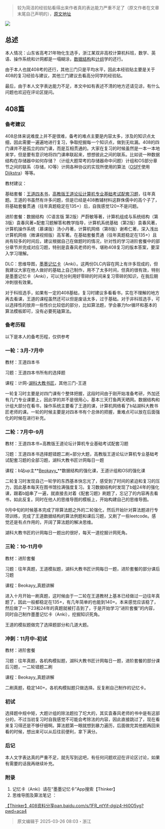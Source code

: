 > 较为简洁的经验贴看得出来作者真的表达能力严重不足了（原文作者在文章末尾自己声明的），[原文地址](https://zhuanlan.zhihu.com/p/1887882976987181719)


![](https://pic2.zhimg.com/v2-e6328dbf70b8295d27bb17b12f608143_1440w.jpg)

## **总述**

本人情况：山东省高考21年物化生选手，浙江某双非高校计算机科班，数学、英语、操作系统和计网都是一塌糊涂，[数据结构](https://zhida.zhihu.com/search?content_id=255548487&content_type=Article&match_order=1&q=%E6%95%B0%E6%8D%AE%E7%BB%93%E6%9E%84&zhida_source=entity)和[计组](https://zhida.zhihu.com/search?content_id=255548487&content_type=Article&match_order=1&q=%E8%AE%A1%E7%BB%84&zhida_source=entity)学的还行。

由于本人也就408考的还行，其他三门只是平均水平，因此本经验贴主要是关于408的复习经验与建议，其他三门建议去看高分同学的经验贴。

最后，由于本人文字表达能力不足，本文中如有表述不清的地方还请见谅，有什么问题也欢迎在评论区提问。

## **408篇**

### **备考建议**

408总体来说难度上并不是很难，备考的难点主要是内容太多，涉及的知识点太细，因此需要一遍遍地进行复习，争取挖掘每一个知识点，做到无纰漏。408的四门课并不是孤立的四门课，而是互相贯通的。大家在复习的时候虽然是一本一本地来学，但是要有意识地将四门课串联起来，想想彼此之间的联系。比如说一种数据结构在存储器中如何存储？（计组大题常考的存储器命中问题）计组和OS部分章节之间的联系（存储，IO等）计网各种协议的实现所使用的算法（[OSPF](https://zhida.zhihu.com/search?content_id=255548487&content_type=Article&match_order=1&q=OSPF&zhida_source=entity)使用[Dijkstra](https://zhida.zhihu.com/search?content_id=255548487&content_type=Article&match_order=1&q=Dijkstra&zhida_source=entity)）等等。

教材建议：

基础套餐：[王道四本书](https://zhida.zhihu.com/search?content_id=255548487&content_type=Article&match_order=1&q=%E7%8E%8B%E9%81%93%E5%9B%9B%E6%9C%AC%E4%B9%A6&zhida_source=entity)，[高教版王道论坛计算机专业基础考试配套习题](https://zhida.zhihu.com/search?content_id=255548487&content_type=Article&match_order=1&q=%E9%AB%98%E6%95%99%E7%89%88%E7%8E%8B%E9%81%93%E8%AE%BA%E5%9D%9B%E8%AE%A1%E7%AE%97%E6%9C%BA%E4%B8%93%E4%B8%9A%E5%9F%BA%E7%A1%80%E8%80%83%E8%AF%95%E9%85%8D%E5%A5%97%E4%B9%A0%E9%A2%98&zhida_source=entity)，往年真题。王道的书虽然有许多问题，但是已经是408教辅材料这群侏儒中的高个子了，将基础套餐贯通（往年真题稳定在135+）后，自我感觉120+不是问题。

进阶套餐：数据结构（C语言版 第2版）严蔚敏等著，计算机组成与系统结构（第3版）袁春风著+配套习题解答和教学指导，计算机系统基础（第2版）袁春风著，计算机操作系统（慕课版）汤小丹著，计算机网络（第8版）谢希仁著，深入浅出计算机网络（微课视频版）高军著。在基础套餐贯通（往年真题稳定在135+）且尚有较多的时间后，建议根据自己在做题时的情况，针对性的学习进阶套餐中的部分章节并完成对应习题，特别是袁春风老师的书，堪称408复习的版本答案，要深入学习理解。

DLC：思维导图，[墨墨记忆卡](https://zhida.zhihu.com/search?content_id=255548487&content_type=Article&match_order=1&q=%E5%A2%A8%E5%A2%A8%E8%AE%B0%E5%BF%86%E5%8D%A1&zhida_source=entity)（Anki）。这两份DLC内容在网上有许多现成的，但我建议大家在他人做好的基础上自己制作，用不了太多时间，但真的很有效，特别是墨墨记忆卡（Anki），可以充分利用好零碎的时间来复习零碎的知识，在我后期冲刺很有效果。

对于科班选手，如果有一定的408基础，复习时建议多看看书，实在不理解的地方再去看课，王道的课程虽然还可以但是废话太多，过于基础。对于非科班选手，可以选择性的放弃一些性价比较低的部分，比如算法题，学会暴力for循环和基本的算法模板即可，没有必要死磕算法。

### **备考历程**

以下是本人的备考历程，仅供参考

### **一轮：3月-7月中**

教材：王道四本书

习题：王道四本书所有的选择题

课程：计网-[湖科大教书匠](https://zhida.zhihu.com/search?content_id=255548487&content_type=Article&match_order=1&q=%E6%B9%96%E7%A7%91%E5%A4%A7%E6%95%99%E4%B9%A6%E5%8C%A0&zhida_source=entity)，其他三门-王道

一轮复习时主要是对四门课有个整体把握，这段时间由于刚开始准备考研，外加还有几门专业课要上，因此学的并不是很用心，基本三天打鱼两天晒网。数据结构和计组大部分在看书，操作系统主要看了王道的课，计算机网络看了b站湖科大教书匠老师的课。一轮的时候主要是对四本书有个总体的把握，重难点可以放在后面强化的时候在进行补充。

### **二轮：7月中-9月**

教材：王道四本书+高教版王道论坛计算机专业基础考试配套习题

习题：王道四本书选择题错题二刷+部分大题，高教版王道论坛计算机专业基础考试配套习题的全部习题，湖科大教书匠计网每日一题

课程：b站up主**[Beokayy_](https://zhida.zhihu.com/search?content_id=255548487&content_type=Article&match_order=1&q=Beokayy_&zhida_source=entity)**数据结构的强化课，王道计组和OS的强化课

二轮复习时发现自己一轮学的东西基本快忘光了，感受到了时间的紧迫和复习的压力，因此基本每天在图书馆拉满强度复习。复习数据结构时发现了b姐24年的强化课，跟着b姐串了一遍，就直接去对着《配套习题》刷题了，忘记了的内容再去看书，如此反复。同时在他人的思维导图的模板上，开始构建自己的思维导图。

9月中旬的时候基本完成了除算法题之外的二轮强化，然后开始针对算法题进行专项训练，完成了王道数据结构的算法例题和课后习题，又刷了一些leetcode。感觉还是有点作用的，开阔了算法题的解决思维。

湖科大教书匠的计网每日一题出的很好，每天一道挖掘计网死角。

### **三轮：10-11月中**

教材：进阶套餐

习题：往年真题，王道模拟题，湖科大教书匠计网每日一题，进阶套餐的部分课后习题

课程：Beokayy_真题讲解

进入十月开始一刷真题，这时候由于一二轮在王道教材上基本已经做过一边往年真题了，因此一般都稳定在135+，有几年简单的也能到140+。本来感觉应该稳了，然后做了一下23和24年的真题就被打击到了，于是开始学习“进阶套餐”的内容，同时自己制作墨墨记忆卡（Anki），挖掘知识死角。

王道的模拟题做完了选择题部分和几道大题。

### **冲刺：11月中-初试**

教材：进阶套餐

习题：往年真题，各机构模拟题，湖科大教书匠计网每日一题，进阶套餐的部分课后习题，一二轮错题二刷

课程：Beokayy_真题讲解

二刷真题，稳定140+。各机构模拟题只做选择。反复刷自己制作的记忆卡。

### **初试**

选择题中规中矩，大题计组的除法题拉了坨大的，其实袁春风老师的书中是有这部分的，不过当初复习时自我感觉不可能会考除法的内容，因此直接跳过了，现在看来复习得还是不够仔细啊。算法题第一眼就想到暴力遍历，后面做完其他题再回来看的时候，想出来可以从后往前便利，拿下满分。

### 后记

本人文字表达真的严重不足，就先写到这吧，有任何问题欢迎在评论区讨论，如果有需要的话我再继续补充。

### 附录

1. 记忆卡（Anki）请在“墨墨记忆卡”App搜索【Thinker】
2. 思维导图及算法笔记 ：

[【Thinker】408资料分享​pan.baidu.com/s/1FR_ntYif-dgjz4-Hi0O5yg?pwd=aca4](https://link.zhihu.com/?target=https%3A//pan.baidu.com/s/1FR_ntYif-dgjz4-Hi0O5yg%3Fpwd%3Daca4)

> 原文编辑于 2025-03-26 08:03・浙江
